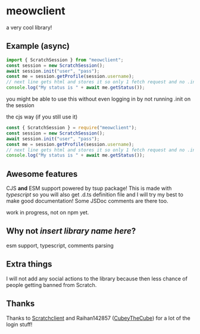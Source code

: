 # meowclient
a very cool library!

## Example (async)
```js
import { ScratchSession } from "meowclient";
const session = new ScratchSession();
await session.init("user", "pass");
const me = session.getProfile(session.username);
// next line gets html and stores it so only 1 fetch request and no .init function - recreate the object to reset it
console.log("My status is " + await me.getStatus());
```
you might be able to use this without even logging in by not running .init on the session

the cjs way (if you still use it)
```js
const { ScratchSession } = require("meowclient");
const session = new ScratchSession();
await session.init("user", "pass");
const me = session.getProfile(session.username);
// next line gets html and stores it so only 1 fetch request and no .init function - recreate the object to reset it
console.log("My status is " + await me.getStatus());
```

## Awesome features

CJS **and** ESM support powered by tsup package!
This is made with _typescript_ so you will also get .d.ts definition file and I will try my best to make good documentation! Some JSDoc comments are there too.

work in progress, not on npm yet.

## Why not _insert library name here_?
esm support, typescript, comments parsing

## Extra things
I will not add any social actions to the library because then less chance of people getting banned from Scratch.

## Thanks
Thanks to [Scratchclient](https://github.com/CubeyTheCube/scratchclient) and Raihan142857 ([CubeyTheCube](https://github.com/CubeyTheCube)) for a lot of the login stuff!
